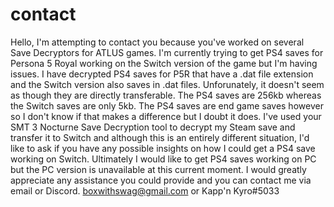 # contact
Hello,
I'm attempting to contact you because you've worked on several Save Decryptors for ATLUS games.
I'm currently trying to get PS4 saves for Persona 5 Royal working on the Switch version of the game but I'm having issues.
I have decrypted PS4 saves for P5R that have a .dat file extension and the Switch version also saves in .dat files.
Unforunately, it doesn't seem as though they are directly transferable.
The PS4 saves are 256kb whereas the Switch saves are only 5kb.
The PS4 saves are end game saves however so I don't know if that makes a difference but I doubt it does.
I've used your SMT 3 Nocturne Save Decryption tool to decrypt my Steam save and transfer it to Switch and although this is an entirely different situation, I'd like to ask if you have any possible insights on how I could get a PS4 save working on Switch.
Ultimately I would  like to get PS4 saves working on PC but the PC version is unavailable at this current moment.
I would greatly appreciate any assistance you could provide and you can contact me via email or Discord.
boxwithswag@gmail.com or
Kapp'n Kyro#5033
